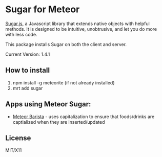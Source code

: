 # Sugar for Meteor

[Sugar.js](http://sugarjs.com/), a Javascript library that extends native objects with helpful methods. It is designed to be intuitive, unobtrusive, and let you do more with less code.

This package installs Sugar on both the client and server.

Current Version: 1.4.1

## How to install
1. npm install -g meteorite (if not already installed)
2. mrt add sugar

## Apps using Meteor Sugar:
* [Meteor Barista](http://barista.meteor.com) - uses capitalization to ensure that foods/drinks are captialized when they are inserted/updated

## License
MIT/X11